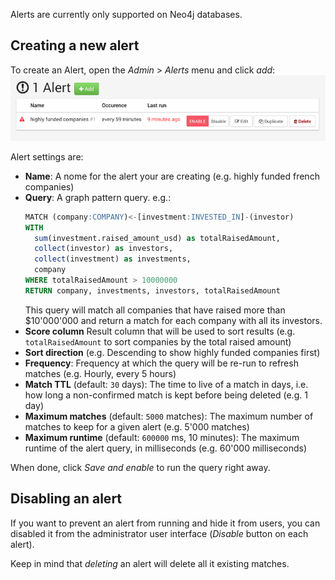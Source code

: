 
Alerts are currently only supported on Neo4j databases.

## Creating a new alert

To create an Alert, open the *Admin* > *Alerts* menu and click *add*:
![create an alert](admin-alerts.png)

Alert settings are:

- **Name**: A nome for the alert your are creating (e.g. highly funded french companies)
- **Query**: A graph pattern query. e.g.:
   ```sql
   MATCH (company:COMPANY)<-[investment:INVESTED_IN]-(investor)
   WITH
     sum(investment.raised_amount_usd) as totalRaisedAmount,
     collect(investor) as investors,
     collect(investment) as investments,
     company
   WHERE totalRaisedAmount > 10000000
   RETURN company, investments, investors, totalRaisedAmount
   ```
  This query will match all companies that have raised more than $10'000'000 and
  return a match for each company with all its investors.
- **Score column** Result column that will be used to sort results 
   (e.g. `totalRaisedAmount` to sort companies by the total raised amount)
- **Sort direction** (e.g. Descending to show highly funded companies first)
- **Frequency**: Frequency at which the query will be re-run to refresh matches (e.g. Hourly, every 5 hours)
- **Match TTL** (default: `30` days): The time to live of a match in days, i.e. how long a non-confirmed match is kept before being deleted (e.g. 1 day)
- **Maximum matches** (default: `5000` matches): The maximum number of matches to keep for a given alert (e.g. 5'000 matches)
- **Maximum runtime** (default: `600000` ms, 10 minutes): The maximum runtime of the alert query, in milliseconds (e.g. 60'000 milliseconds)

When done, click *Save and enable* to run the query right away.

## Disabling an alert

If you want to prevent an alert from running and hide it from users,
you can disabled it from the administrator user interface (*Disable* button on each alert).

Keep in mind that *deleting* an alert will delete all it existing matches.
